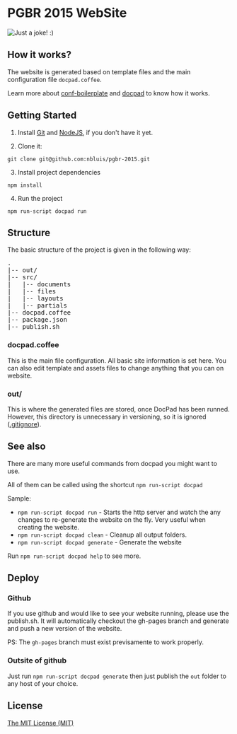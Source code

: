 # PGBR 2015 WebSite

![Just a joke! :)](http://random-octodex.herokuapp.com/random)

## How it works?

The website is generated based on template files and the main configuration file `docpad.coffee`.

Learn more about [conf-boilerplate](http://github.com/braziljs/conf-boilerplate) and  [docpad](https://docpad.org/) to know how it works.

## Getting Started

1. Install [Git](http://git-scm.com/downloads) and [NodeJS](http://nodejs.org/download/), if you don't have it yet.

2. Clone it:

  `git clone git@github.com:nbluis/pgbr-2015.git`

3. Install project dependencies

  `npm install`

4. Run the project

  `npm run-script docpad run`

## Structure

The basic structure of the project is given in the following way:

<pre>
.
|-- out/
|-- src/
|   |-- documents
|   |-- files
|   |-- layouts
|   |-- partials
|-- docpad.coffee
|-- package.json
|-- publish.sh
</pre>

### docpad.coffee

This is the main file configuration. All basic site information is set here. You can also edit template and assets files to change anything that you can on website.

### out/

This is where the generated files are stored, once DocPad has been runned. However, this directory is unnecessary in versioning, so it is ignored ([.gitignore](https://github.com/braziljs/conf-boilerplate/blob/master/.gitignore)).

## See also

There are many more useful commands from docpad you might want to use. 

All of them can be called using the shortcut `npm run-script docpad`

Sample:
* `npm run-script docpad run` - Starts the http server and watch the any changes to re-generate the website on the fly. Very useful when creating the website.
* `npm run-script docpad clean` - Cleanup all output folders.
* `npm run-script docpad generate` - Generate the website

Run `npm run-script docpad help` to see more.

## Deploy

### Github
If you use github and would like to see your website running, please use the publish.sh. It will automatically checkout the gh-pages branch and generate and push a new version of the website.

PS: The `gh-pages` branch must exist previsamente to work properly.

### Outsite of github
Just run `npm run-script docpad generate` then just publish the `out` folder to any host of your choice.

## License
[The MIT License (MIT)](http://creativecommons.org/licenses/MIT/)